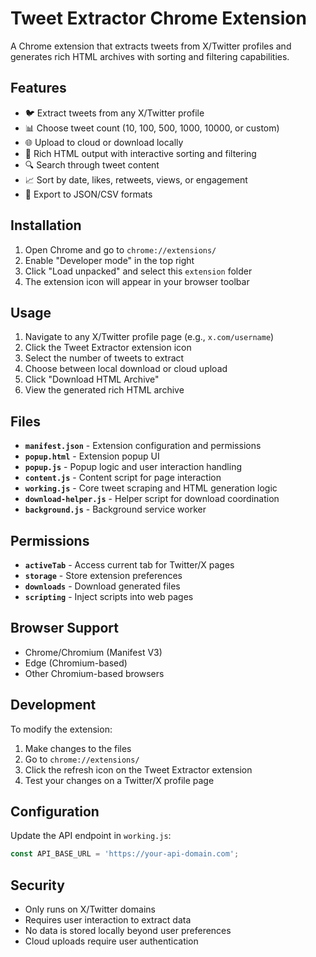 # Tweet Extractor Chrome Extension

A Chrome extension that extracts tweets from X/Twitter profiles and generates rich HTML archives with sorting and filtering capabilities.

## Features

- 🐦 Extract tweets from any X/Twitter profile
- 📊 Choose tweet count (10, 100, 500, 1000, 10000, or custom)
- 🌐 Upload to cloud or download locally
- 📱 Rich HTML output with interactive sorting and filtering
- 🔍 Search through tweet content
- 📈 Sort by date, likes, retweets, views, or engagement
- 📄 Export to JSON/CSV formats

## Installation

1. Open Chrome and go to `chrome://extensions/`
2. Enable "Developer mode" in the top right
3. Click "Load unpacked" and select this `extension` folder
4. The extension icon will appear in your browser toolbar

## Usage

1. Navigate to any X/Twitter profile page (e.g., `x.com/username`)
2. Click the Tweet Extractor extension icon
3. Select the number of tweets to extract
4. Choose between local download or cloud upload
5. Click "Download HTML Archive"
6. View the generated rich HTML archive

## Files

- **`manifest.json`** - Extension configuration and permissions
- **`popup.html`** - Extension popup UI
- **`popup.js`** - Popup logic and user interaction handling
- **`content.js`** - Content script for page interaction
- **`working.js`** - Core tweet scraping and HTML generation logic
- **`download-helper.js`** - Helper script for download coordination
- **`background.js`** - Background service worker

## Permissions

- **`activeTab`** - Access current tab for Twitter/X pages
- **`storage`** - Store extension preferences
- **`downloads`** - Download generated files
- **`scripting`** - Inject scripts into web pages

## Browser Support

- Chrome/Chromium (Manifest V3)
- Edge (Chromium-based)
- Other Chromium-based browsers

## Development

To modify the extension:

1. Make changes to the files
2. Go to `chrome://extensions/`
3. Click the refresh icon on the Tweet Extractor extension
4. Test your changes on a Twitter/X profile page

## Configuration

Update the API endpoint in `working.js`:
```javascript
const API_BASE_URL = 'https://your-api-domain.com';
```

## Security

- Only runs on X/Twitter domains
- Requires user interaction to extract data
- No data is stored locally beyond user preferences
- Cloud uploads require user authentication
